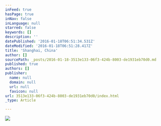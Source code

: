 ```yaml
---
inFeed: true
hasPage: true
inNav: false
inLanguage: null
starred: false
keywords: []
description: ''
datePublished: '2016-01-18T06:51:34.531Z'
dateModified: '2016-01-18T06:51:28.417Z'
title: 'Shanghai, China'
author: []
sourcePath: _posts/2016-01-18-3513e133-06f3-424b-8003-de1931eb70d0.md
published: true
authors: []
publisher:
  name: null
  domain: null
  url: null
  favicon: null
url: 3513e133-06f3-424b-8003-de1931eb70d0/index.html
_type: Article

---
```

![](https://the-grid-user-content.s3-us-west-2.amazonaws.com/826e1154-34d6-44d3-871b-771f0bb99418.JPG)